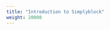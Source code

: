 ```yaml
---
title: "Introduction to Simplyblock"
weight: 20000
---
```


<div data-service="YouTube" data-id="nirVcevVW0U" data-iframe-loading="lazy" data-iframe-frameborder="0" data-autoscale></div>
